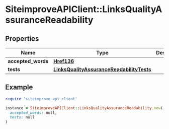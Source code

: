 # SiteimproveAPIClient::LinksQualityAssuranceReadability

## Properties

| Name | Type | Description | Notes |
| ---- | ---- | ----------- | ----- |
| **accepted_words** | [**Href136**](Href136.md) |  | [optional] |
| **tests** | [**LinksQualityAssuranceReadabilityTests**](LinksQualityAssuranceReadabilityTests.md) |  | [optional] |

## Example

```ruby
require 'siteimprove_api_client'

instance = SiteimproveAPIClient::LinksQualityAssuranceReadability.new(
  accepted_words: null,
  tests: null
)
```

